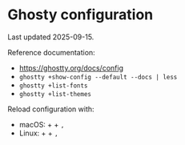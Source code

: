 # Ghosty configuration

Last updated 2025-09-15.

Reference documentation:
- https://ghostty.org/docs/config
- `ghostty +show-config --default --docs | less`
- `ghostty +list-fonts`
- `ghostty +list-themes`

Reload configuration with:

- macOS: <CMD> + <SHIFT> + `,`
- Linux: <CTRL> + <SHIFT> + `,`
